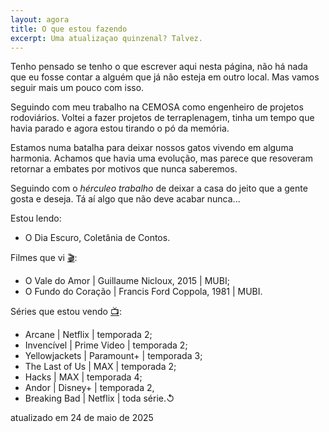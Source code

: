 ```yaml
---
layout: agora
title: O que estou fazendo
excerpt: Uma atualizaçao quinzenal? Talvez.
---
```

<section class="texto-geral">
<p>Tenho pensado se tenho o que escrever aqui nesta página, não há nada que eu fosse contar a alguém que já não esteja em outro local. Mas vamos seguir mais um pouco com isso.</p>
<p>Seguindo com meu trabalho na CEMOSA como engenheiro de projetos rodoviários. Voltei a fazer projetos de terraplenagem, tinha um tempo que havia parado e agora estou tirando o pó da memória.</p>
<p>Estamos numa batalha para deixar nossos gatos vivendo em alguma harmonia. Achamos que havia uma evolução, mas parece que resoveram retornar a embates por motivos que nunca saberemos.</p>
<p>Seguindo com o <i>hérculeo trabalho</i> de deixar a casa do jeito que a gente gosta e deseja. Tá aí algo que não deve acabar nunca...</p>
</section>
<section class="estou-fazendo">Estou lendo:
<ul>
<li>O Dia Escuro, Coletânia de Contos.</li>
</ul>
Filmes que vi <a href="https://letterboxd.com/dalbo1201/films/diary/" class="linkcab">&#127916;</a>:
<ul>
<li>O Vale do Amor | Guillaume Nicloux, 2015&nbsp;| MUBI;</li>
<li>O Fundo do Coração | Francis Ford Coppola, 1981&nbsp;| MUBI.</li>
</ul>
Séries que estou vendo <a href="https://tvtime.com/r/38uUh" class="linkcab">&#128250;</a>:
<ul>
<li>Arcane&nbsp;| Netflix | temporada&nbsp;2;</li>
<li>Invencível&nbsp;| Prime Video&nbsp;| temporada&nbsp;2;</li>
<li>Yellowjackets&nbsp;| Paramount+&nbsp;| temporada&nbsp;3;</li>
<li>The Last of Us&nbsp;| MAX&nbsp;| temporada&nbsp;2;</li>
<li>Hacks&nbsp;| MAX&nbsp;| temporada&nbsp;4;</li>
<li>Andor&nbsp;| Disney+&nbsp;| temporada&nbsp;2,</li>
<li>Breaking Bad&nbsp;| Netflix&nbsp;| toda&nbsp;série.↺</li>
</ul>
</section>
<aside class="atualizacao">
    atualizado em 24 de maio de 2025
</aside>
